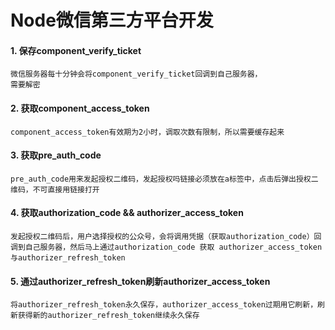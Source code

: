 Node微信第三方平台开发
=====

#### 1. 保存component_verify_ticket 
````
微信服务器每十分钟会将component_verify_ticket回调到自己服务器，
需要解密
````

#### 2. 获取component_access_token
````
component_access_token有效期为2小时，调取次数有限制，所以需要缓存起来
````

#### 3. 获取pre_auth_code
````
pre_auth_code用来发起授权二维码，发起授权吗链接必须放在a标签中，点击后弹出授权二维码，不可直接用链接打开

````

#### 4. 获取authorization_code  && authorizer_access_token
````
发起授权二维码后，用户选择授权的公众号，会将调用凭据（获取authorization_code）回调到自己服务器，然后马上通过authorization_code 获取 authorizer_access_token 与authorizer_refresh_token
````

#### 5. 通过authorizer_refresh_token刷新authorizer_access_token
````
将authorizer_refresh_token永久保存，authorizer_access_token过期用它刷新，刷新获得新的authorizer_refresh_token继续永久保存
````